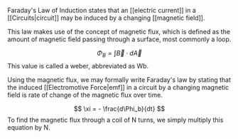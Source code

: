 Faraday's Law of Induction states that an [[electric current]] in a [[Circuits|circuit]] may be induced by a changing [[magnetic field]]. 

This law makes use of the concept of magnetic flux, which is defined as the amount of magnetic field passing through a surface, most commonly a loop.

$$
\Phi_B = \int \vec{B} \cdot d\vec{A}
$$
This value is called a weber, abbreviated as Wb.

Using the magnetic flux, we may formally write Faraday's law by stating that the induced [[Electromotive Force|emf]] in a circuit by a changing magnetic field is rate of change of the magnetic flux over time.

$$
\xi = - \frac{d\Phi_b}{dt}
$$
To find the magnetic flux through a coil of N turns, we simply multiply this equation by N.

